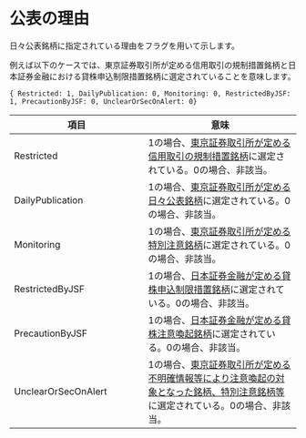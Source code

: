 # 公表の理由

日々公表銘柄に指定されている理由をフラグを用いて示します。

例えば以下のケースでは、東京証券取引所が定める信用取引の規制措置銘柄と日本証券金融における貸株申込制限措置銘柄に選定されていることを意味します。

`{ Restricted: 1, DailyPublication: 0, Monitoring: 0, RestrictedByJSF: 1, PrecautionByJSF: 0, UnclearOrSecOnAlert: 0}`

<table><thead><tr><th width="219.5">項目</th><th>意味</th></tr></thead><tbody><tr><td>Restricted</td><td>1の場合、<a href="https://www.jpx.co.jp/markets/equities/margin-reg/index.html">東京証券取引所が定める信用取引の規制措置銘柄</a>に選定されている。0の場合、非該当。</td></tr><tr><td>DailyPublication</td><td>1の場合、<a href="https://www.jpx.co.jp/markets/equities/margin-daily/index.html">東京証券取引所が定める日々公表銘柄</a>に選定されている。0の場合、非該当。</td></tr><tr><td>Monitoring</td><td>1の場合、<a href="https://www.jpx.co.jp/listing/measures/alert/index.html">東京証券取引所が定める特別注意銘柄</a>に選定されている。0の場合、非該当。</td></tr><tr><td>RestrictedByJSF</td><td>1の場合、<a href="https://www.taisyaku.jp/brand/">日本証券金融が定める貸株申込制限措置銘柄</a>に選定されている。0の場合、非該当。</td></tr><tr><td>PrecautionByJSF</td><td>1の場合、<a href="https://www.taisyaku.jp/brand/">日本証券金融が定める貸株注意喚起銘柄</a>に選定されている。0の場合、非該当。</td></tr><tr><td>UnclearOrSecOnAlert</td><td>1の場合、<a href="https://www.jpx.co.jp/markets/equities/alerts/index.html">東京証券取引所が定める不明確情報等により注意喚起の対象となった銘柄、特別注意銘柄等</a>に選定されている。0の場合、非該当。</td></tr></tbody></table>
